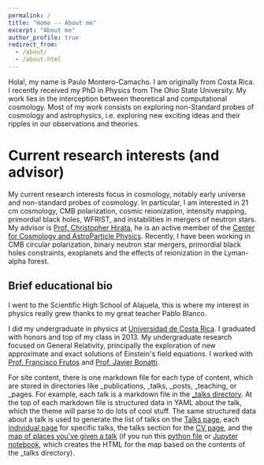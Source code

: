 ```yaml
---
permalink: /
title: "Home -- About me"
excerpt: "About me"
author_profile: true
redirect_from: 
  - /about/
  - /about.html
---
```


Hola!, my name is Paulo Montero-Camacho. I am originally from Costa Rica. I recently received my PhD in Physics from The Ohio State University. My work lies in the interception between theoretical and computational cosmology.  Most of my work consists on exploring non-Standard probes of cosmology and astrophysics, i.e. exploring new exciting ideas and their ripples in our observations and theories.  

Current research interests (and advisor)
======
My current research interests focus in cosmology, notably early universe and non-standard probes of cosmology. In particular, I am interested in 21 cm cosmology, CMB polarization, cosmic reionization, intensity mapping, primordial black holes, WFRIST, and instabilities in mergers of neutron stars. My advisor is [Prof. Christopher Hirata](https://hirata10.github.io/), he is an active member of the [Center for Cosmology and AstroParticle Physics](https://ccapp.osu.edu/). Recently, I have been working in CMB circular polarization, binary neutron star mergers, primordial black holes constraints, exoplanets and the effects of reionization in the Lyman-alpha forest.


Brief educational bio
------
I went to the Scientific High School of Alajuela, this is where my interest in physics really grew thanks to my great teacher Pablo Blanco. 

I did my undergraduate in physics at [Universidad de Costa Rica](https://www.ucr.ac.cr/). I graduated with honors and top of my class in 2013. My undergraduate research focused on General Relativity, principally the exploration of new approximate and exact solutions of Einstein's field equations. I worked with [Prof. Francisco Frutos](https://scholar.google.com/citations?user=v266pX8AAAAJ&hl) and [Prof. Javier Bonatti](https://www.researchgate.net/profile/Javier_Bonatti-Gonzalez).

For site content, there is one markdown file for each type of content, which are stored in directories like _publications, _talks, _posts, _teaching, or _pages. For example, each talk is a markdown file in the [_talks directory](https://github.com/academicpages/academicpages.github.io/tree/master/_talks). At the top of each markdown file is structured data in YAML about the talk, which the theme will parse to do lots of cool stuff. The same structured data about a talk is used to generate the list of talks on the [Talks page](https://academicpages.github.io/talks), each [individual page](https://academicpages.github.io/talks/2012-03-01-talk-1) for specific talks, the talks section for the [CV page](https://academicpages.github.io/cv), and the [map of places you've given a talk](https://academicpages.github.io/talkmap.html) (if you run this [python file](https://github.com/academicpages/academicpages.github.io/blob/master/talkmap.py) or [Jupyter notebook](https://github.com/academicpages/academicpages.github.io/blob/master/talkmap.ipynb), which creates the HTML for the map based on the contents of the _talks directory).

